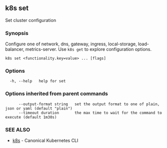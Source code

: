 ## k8s set

Set cluster configuration

### Synopsis

Configure one of network, dns, gateway, ingress, local-storage, load-balancer, metrics-server.
Use `k8s get` to explore configuration options.

```
k8s set <functionality.key=value> ... [flags]
```

### Options

```
  -h, --help   help for set
```

### Options inherited from parent commands

```
      --output-format string   set the output format to one of plain, json or yaml (default "plain")
      --timeout duration       the max time to wait for the command to execute (default 1m30s)
```

### SEE ALSO

* [k8s](k8s.md)	 - Canonical Kubernetes CLI


